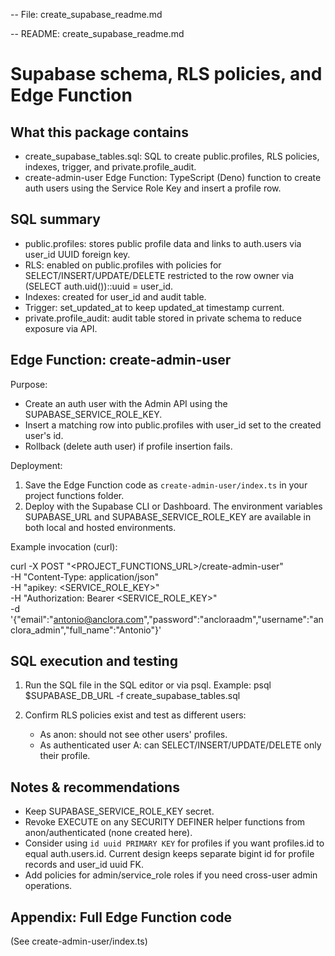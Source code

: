 -- File: create_supabase_readme.md

-- README: create_supabase_readme.md

# Supabase schema, RLS policies, and Edge Function

## What this package contains

- create_supabase_tables.sql: SQL to create public.profiles, RLS policies, indexes, trigger, and private.profile_audit.
- create-admin-user Edge Function: TypeScript (Deno) function to create auth users using the Service Role Key and insert a profile row.

## SQL summary

- public.profiles: stores public profile data and links to auth.users via user_id UUID foreign key.
- RLS: enabled on public.profiles with policies for SELECT/INSERT/UPDATE/DELETE restricted to the row owner via (SELECT auth.uid())::uuid = user_id.
- Indexes: created for user_id and audit table.
- Trigger: set_updated_at to keep updated_at timestamp current.
- private.profile_audit: audit table stored in private schema to reduce exposure via API.

## Edge Function: create-admin-user

Purpose:
- Create an auth user with the Admin API using the SUPABASE_SERVICE_ROLE_KEY.
- Insert a matching row into public.profiles with user_id set to the created user's id.
- Rollback (delete auth user) if profile insertion fails.

Deployment:
1. Save the Edge Function code as `create-admin-user/index.ts` in your project functions folder.
2. Deploy with the Supabase CLI or Dashboard. The environment variables SUPABASE_URL and SUPABASE_SERVICE_ROLE_KEY are available in both local and hosted environments.

Example invocation (curl):

curl -X POST "<PROJECT_FUNCTIONS_URL>/create-admin-user" \
  -H "Content-Type: application/json" \
  -H "apikey: <SERVICE_ROLE_KEY>" \
  -H "Authorization: Bearer <SERVICE_ROLE_KEY>" \
  -d '{"email":"antonio@anclora.com","password":"ancloraadm","username":"anclora_admin","full_name":"Antonio"}'

## SQL execution and testing

1. Run the SQL file in the SQL editor or via psql. Example:
   psql $SUPABASE_DB_URL -f create_supabase_tables.sql

2. Confirm RLS policies exist and test as different users:
   - As anon: should not see other users' profiles.
   - As authenticated user A: can SELECT/INSERT/UPDATE/DELETE only their profile.

## Notes & recommendations

- Keep SUPABASE_SERVICE_ROLE_KEY secret.
- Revoke EXECUTE on any SECURITY DEFINER helper functions from anon/authenticated (none created here).
- Consider using `id uuid PRIMARY KEY` for profiles if you want profiles.id to equal auth.users.id. Current design keeps separate bigint id for profile records and user_id uuid FK.
- Add policies for admin/service_role roles if you need cross-user admin operations.

## Appendix: Full Edge Function code

(See create-admin-user/index.ts)